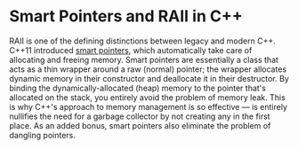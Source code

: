 # Smart Pointers and RAII in C++
RAII is one of the defining distinctions between legacy and modern C++. C++11 introduced [smart pointers](https://github.com/EthanC2/Notes-and-Writeups/blob/main/C%2B%2B/Memory%20Management/Smart%20Pointers%20and%20RAII.md), which automatically take care of allocating and freeing memory. Smart pointers are essentially
a class that acts as a thin wrapper around a raw (normal) pointer; the wrapper allocates dynamic memory in their constructor and deallocate it in their destructor. By binding the
dynamically-allocated (heap) memory to the pointer that's allocated on the stack, you entirely avoid the problem of memory leak. This is why C++'s approach to memory management 
is so effective — is entirely nullifies the need for a garbage collector by not creating any in the first place. As an added bonus, smart pointers also eliminate the problem
of dangling pointers.
